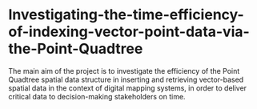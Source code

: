 # Investigating-the-time-efficiency-of-indexing-vector-point-data-via-the-Point-Quadtree
The main aim of the project is to investigate the efficiency of the Point Quadtree spatial data structure in inserting and retrieving vector-based spatial data in the context of digital mapping systems, in order to deliver critical data to decision-making stakeholders on time.
